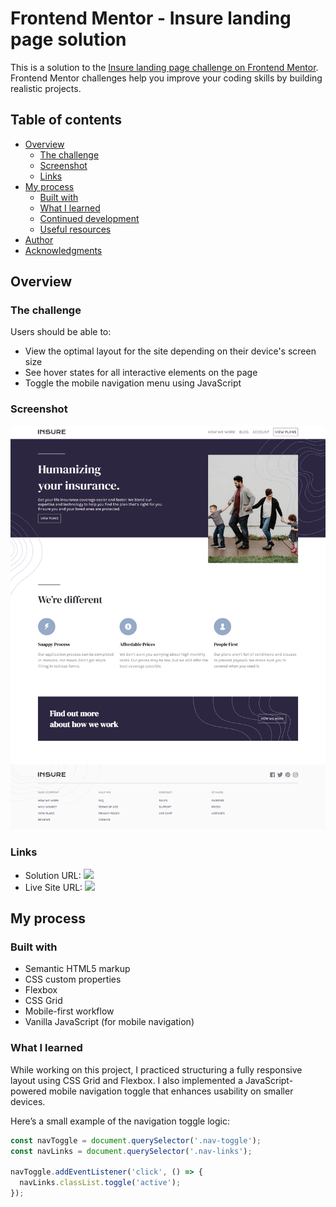 # Frontend Mentor - Insure landing page solution

This is a solution to the [Insure landing page challenge on Frontend Mentor](https://www.frontendmentor.io/challenges/insure-landing-page-uTU68JV8). Frontend Mentor challenges help you improve your coding skills by building realistic projects.

## Table of contents

- [Overview](#overview)
  - [The challenge](#the-challenge)
  - [Screenshot](#screenshot)
  - [Links](#links)
- [My process](#my-process)
  - [Built with](#built-with)
  - [What I learned](#what-i-learned)
  - [Continued development](#continued-development)
  - [Useful resources](#useful-resources)
- [Author](#author)
- [Acknowledgments](#acknowledgments)

## Overview

### The challenge

Users should be able to:

- View the optimal layout for the site depending on their device's screen size
- See hover states for all interactive elements on the page
- Toggle the mobile navigation menu using JavaScript

### Screenshot

![](./images/screencapture-site.png)

### Links

- Solution URL: ![](https://github.com/JohnsonSaka123/insure-landing-page-master.git)
- Live Site URL: ![](https://johnsonsaka123.github.io/insure-landing-page-master/)

## My process

### Built with

- Semantic HTML5 markup
- CSS custom properties
- Flexbox
- CSS Grid
- Mobile-first workflow
- Vanilla JavaScript (for mobile navigation)

### What I learned

While working on this project, I practiced structuring a fully responsive layout using CSS Grid and Flexbox. I also implemented a JavaScript-powered mobile navigation toggle that enhances usability on smaller devices.

Here’s a small example of the navigation toggle logic:

```js
const navToggle = document.querySelector('.nav-toggle');
const navLinks = document.querySelector('.nav-links');

navToggle.addEventListener('click', () => {
  navLinks.classList.toggle('active');
});
```
